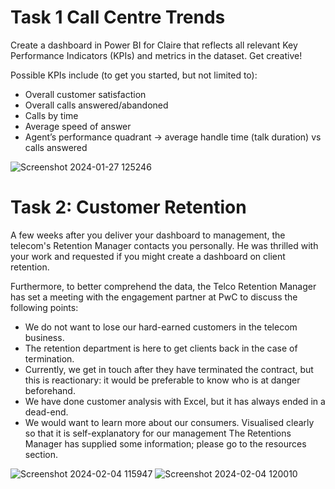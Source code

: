 # **Task 1 Call Centre Trends**

Create a dashboard in Power BI for Claire that reflects all relevant Key Performance Indicators (KPIs) and metrics in the dataset. Get creative! 

Possible KPIs include (to get you started, but not limited to):

- Overall customer satisfaction
- Overall calls answered/abandoned
- Calls by time
- Average speed of answer
- Agent’s performance quadrant -> average handle time (talk duration) vs calls answered

![Screenshot 2024-01-27 125246](https://github.com/Preetam-Pawar/PwC-Switzerland-Power-BI-in-Data-Analytics-Experience/assets/93385110/87931d97-df4f-4216-8ed1-3dfbc78e8b82)

# **Task 2: Customer Retention**

A few weeks after you deliver your dashboard to management, the telecom's Retention Manager contacts you personally. He was thrilled with your work and requested if you might create a dashboard on client retention.

Furthermore, to better comprehend the data, the Telco Retention Manager has set a meeting with the engagement partner at PwC to discuss the following points:


- We do not want to lose our hard-earned customers in the telecom business.
- The retention department is here to get clients back in the case of termination.
- Currently, we get in touch after they have terminated the contract, but this is reactionary: it would be preferable to know who is at danger beforehand.
- We have done customer analysis with Excel, but it has always ended in a dead-end.
- We would want to learn more about our consumers. Visualised clearly so that it is self-explanatory for our management The Retentions Manager has supplied some information; please go to the resources section.

![Screenshot 2024-02-04 115947](https://github.com/Preetam-Pawar/PwC-Switzerland-Power-BI-in-Data-Analytics-Experience/assets/93385110/4c61916a-938e-4841-b805-2badc3c1efe6)
![Screenshot 2024-02-04 120010](https://github.com/Preetam-Pawar/PwC-Switzerland-Power-BI-in-Data-Analytics-Experience/assets/93385110/ecda2f28-37ee-432a-ac76-be218c0d560c)
